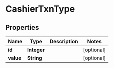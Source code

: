 # CashierTxnType

## Properties
Name | Type | Description | Notes
------------ | ------------- | ------------- | -------------
**id** | **Integer** |  |  [optional]
**value** | **String** |  |  [optional]
